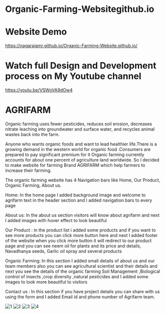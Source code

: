 # Organic-Farming-Websitegithub.io
# Website Demo
https://nagarajamr.github.io/Organic-Farming-Website.github.io/
# Watch full Design and Development process on My Youtube channel 
https://youtu.be/VSWoVA9dOw4

# AGRIFARM
Organic farming uses fewer pesticides, reduces soil erosion, decreases nitrate leaching into groundwater and surface water, and recycles animal wastes back into the farm.

Anyone who wants organic foods and want to lead healthier life.There is a growing demand in the western world for organic food .Consumers are prepared to pay significant premium for it 
Organic farming currently accounts for about one percent of agriculture land worldwide.
So I decided to make website for farming Brand AGRIFARM which help  farmers to increase their farming.

The organic farming website has 4 Navigation bars like Home, Our Product, Organic Farming, About us.

Home: In the home page I added background image and welcome to agrifarm text in the header section
and I added navigation bars to every page 

About us: In the about us section visitors will know about agrifarm and next I added images with hover effect to look beautiful

Our Product : in the product list i added some products and if you want to see more products you can click more button here and next I added footer of the website when you click more button it will redirect to our product page  and you can see neem oil for plants and its price and details, Navadhanya seeds, Garlic oil  spray and several products 

Organic Farming:  In this section I added small details of about us and our team members also you can see agricultural scientist and their details and next you see the details of the organic farming  Soil Management ,Biological control of insects ,crop diversity ,natural pesticides and I added some images to look more beautiful to visitors

Contact us : In this section if you have project details you can share with us using the form and I added Email id and phone number of Agrifarm team.

![1](https://user-images.githubusercontent.com/72555080/193763973-948f6601-e233-4c91-bda0-c1d63afe6a4c.png)
![2](https://user-images.githubusercontent.com/72555080/193763990-81aae604-4824-4cc3-946d-26dc8f5c8c52.png)
![3](https://user-images.githubusercontent.com/72555080/193763996-0d701bb5-4fc5-4584-8324-8c69ac2e54f2.png)
![4](https://user-images.githubusercontent.com/72555080/193764006-ff1b1778-4ca3-47a2-a254-da09e70742f1.png)
